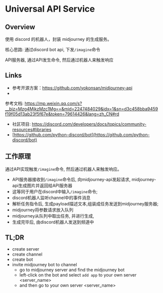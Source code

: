 # Universal API Service

## Overview

使用 discord 的机器人，封装 midjourney 的生成服务。

核心思路: 通过discord bot api, 下发`/imagine`命令

API服务器, 通过API发生命令, 然后通过机器人来触发响应

## Links

- 参考开源方案：https://github.com/yokonsan/midjourney-api
-
参考文档: https://mp.weixin.qq.com/s?__biz=Mzg4MjkzMzc1Mg==&mid=2247484029&idx=1&sn=d3c458bba9459f19f05d13ab23f5f67e&token=79614426&lang=zh_CN#rd

- 社区项目: https://discord.com/developers/docs/topics/community-resources#libraries
- [https://github.com/python-discord/bot](https://github.com/python-discord/bot)

## 工作原理

通过API实现触发`/imagine`命令, 然后通过机器人来触发响应。

- API服务器接收到`/imagine`命令后, 向midjourney-api发起请求, midjourney-api生成图片并返回给API服务器
- 这等同于用户在discord中输入`/imagine`命令;
- discord机器人监听channel中的事件消息
- 解析任务指令后, 生成payload描述文本,组装成任务发送到midjourney服务器;
- midjourney将参数请求放入队列
- midjourney从队列中取出任务, 并进行生成,
- 生成完毕后, 由discord机器人发送到频道中

## TL;DR

- create server
- create channel
- create bot
- invite midjourney bot to channel
    - go to midjourney server and find the midjourney bot
    - left-click on the bot and select `add app` to your own server <server_name>
    - and then go to your own server <server_name>

